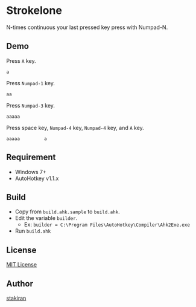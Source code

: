 # Strokelone
N-times continuous your last pressed key press with Numpad-N.

## Demo
Press `A` key.

```
a
```

Press `Numpad-1` key.

```
aa
```

Press `Numpad-3` key.

```
aaaaa
```

Press space key, `Numpad-4` key, `Numpad-4` key, and `A` key.

```
aaaaa         a
```

## Requirement
- Windows 7+
- AutoHotkey v1.1.x

## Build
- Copy from `build.ahk.sample` to `build.ahk`.
- Edit the variable `builder`.
  - Ex: `builder = C:\Program Files\AutoHotkey\Compiler\Ahk2Exe.exe`
- Run `build.ahk`

## License
[MIT License](LICENSE)

## Author
[stakiran](https://github.com/stakiran)
